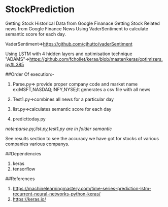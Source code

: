 # StockPrediction
Getting Stock Historical Data from Google Finanace
Getting Stock Related news from Google Finance News
Using VaderSentiment to calculate semantic score for each day.

VaderSentiment=>https://github.com/cjhutto/vaderSentiment



Using LSTM with 4 hidden layers and 
optimisation technique "ADAMS"=>https://github.com/fchollet/keras/blob/master/keras/optimizers.py#L385

##Order Of execution:-

1. Parse.py=> provide proper company code and market name ex:MSFT,NASDAQ;INFY,NYSE;It generates a csv file with all news

2. Test1.py=>combines all news for a particular day

3. list.py=>calculates semantic score for each day

4. predicttoday.py

*note:parse.py,list.py,test1.py are in folder semantic*

See results section to see the accuracy we have got for stocks of various companies various companys.

##Dependencies

1. keras
2. tensorflow

##References


1. https://machinelearningmastery.com/time-series-prediction-lstm-recurrent-neural-networks-python-keras/
2. https://keras.io/

